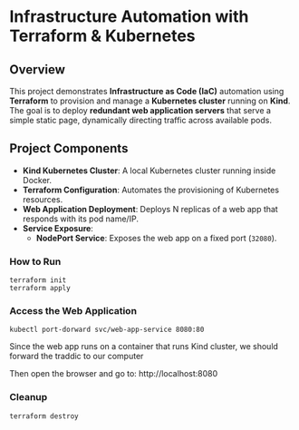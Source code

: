 # Infrastructure Automation with Terraform & Kubernetes

## Overview

This project demonstrates **Infrastructure as Code (IaC)** automation using **Terraform** to provision and manage a **Kubernetes cluster** running on **Kind**. The goal is to deploy **redundant web application servers** that serve a simple static page, dynamically directing traffic across available pods.

## Project Components

- **Kind Kubernetes Cluster**: A local Kubernetes cluster running inside Docker.
- **Terraform Configuration**: Automates the provisioning of Kubernetes resources.
- **Web Application Deployment**: Deploys N replicas of a web app that responds with its pod name/IP.
- **Service Exposure**:
  - **NodePort Service**: Exposes the web app on a fixed port (`32080`).


### How to Run
```hcl
terraform init
terraform apply
```

### Access the Web Application
```kubectl
kubectl port-dorward svc/web-app-service 8080:80
```
Since the web app runs on a container that runs Kind cluster, we should forward the traddic to our computer

Then open the browser and go to:
http://localhost:8080

### Cleanup
```hcl
terraform destroy
